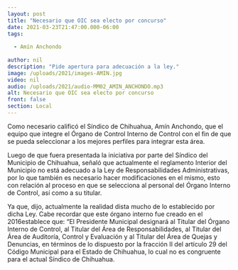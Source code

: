 ```yaml
---
layout: post
title: "Necesario que OIC sea electo por concurso"
date: 2021-03-23T21:47:00.000-06:00
tags:
  
  - Amín Anchondo
  
author: nil
description: "Pide apertura para adecuación a la ley."
image: /uploads/2021/images-AMIN.jpg
video: nil
audio: /uploads/2021/audio-MM02_AMIN_ANCHONDO.mp3
alt: Necesario que OIC sea electo por concurso
front: false
section: Local
---
```


Como necesario calificó el Síndico de Chihuahua, Amín Anchondo, que el equipo que integre el Órgano de Control Interno de Control con el fin de que se pueda seleccionar a los mejores perfiles para integrar esta área.

Luego de que fuera presentada la iniciativa por parte del Síndico del Municipio de Chihuahua, señaló que actualmente el reglamento Interior del Municipio no está adecuado a la Ley de Responsabilidades Administrativas, por lo que también es necesario hacer modificaciones en el mismo, esto con relación al proceso en que se selecciona al personal del Órgano Interno de Control, así como a su titular.

Ya que, dijo, actualmente la realidad dista mucho de lo establecido por dicha Ley. Cabe recordar que este órgano interno fue creado en el 2016establece que: “El Presidente Municipal designará al Titular del Órgano Interno de Control, al Titular del Área de Responsabilidades, al Titular del Área de Auditoría, Control y Evaluación y al Titular del Área de Quejas y Denuncias, en términos de lo dispuesto por la fracción II del artículo 29 del Código Municipal para el Estado de Chihuahua, lo cual no es congruente para el actual Síndico de Chihuahua.
